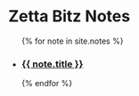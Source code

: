# Zetta Bitz Notes

<ul>
  {% for note in site.notes %}
    <li>
      <h3><a href="{{ note.url }}">{{ note.title }}</a></h3>
    </li>
  {% endfor %}
</ul>